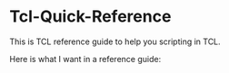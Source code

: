 # Tcl-Quick-Reference
This is TCL reference guide to help you scripting in TCL.

Here is what I want in a reference guide:
